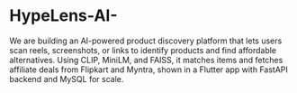# HypeLens-AI-
We are building an AI-powered product discovery platform that lets users scan reels, screenshots, or links to identify products and find affordable alternatives. Using CLIP, MiniLM, and FAISS, it matches items and fetches affiliate deals from Flipkart and Myntra, shown in a Flutter app with FastAPI backend and MySQL for scale.
